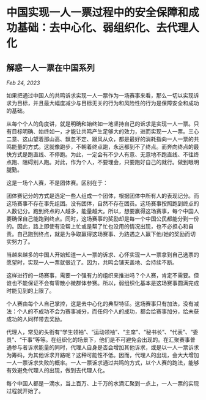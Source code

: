 # 中国实现一人一票过程中的安全保障和成功基础：去中心化、弱组织化、去代理人化
## 解惑一人一票在中国系列

*Feb 24, 2023*

如果把通过中国人的共鸣诉求实现一人一票作为一场赛事来看，那么一切以实现诉求为目标，并且最大幅度减少与目标无关的行为和风险性的行为是保障安全和成功的基础。

从每个个人的角度讲，就是明确和始终如一地坚持自己的诉求是实现一人一票。只有目标明确、始终如一，才能让共鸣产生足够大的效力，进而实现一人一票。三心二意、这山望着那山高、飘忽不定、跟风从众，都是最好的消耗指向一人一票的共鸣能量的方式。这就像跑步，不朝着终点跑，永远都到不了终点。而奔向终点的最快方式是跑直线、不停跑。为此，一定会有不少人有意、无意地不跑直线、不往终点跑、阻碍别人跑。对此，作为个人，不要理会，只要跑好自己的就行。做到眼明腿勤。

这是一场个人赛，不是团体赛。区别在于：

团体赛记分的方式是选定一些人组成一个团体，根据团体中所有人的表现记分。而这场赛事不存在事先组团。没有团体，自然不存在团员。这场赛事按照跑到终点的人数记分。跑到终点的人越多，能量越大。所以，想要赢得这场赛事，每个中国人要确保自己能跑到终点。同时，这场赛事的奖励却是每一个中国公民都能分到一份的。因此，路上即使有没帮上忙或是帮了忙也没用的情况出现，也不必担心和自责。自己跑到终点，就是为争取赢得这场赛事、为路遇之人赢下他/她的奖励而切实努力了。

当越来越多的中国人开始知道一人一票的诉求、心怀实现一人一票拿到自己选票的愿望时，实现一人一票就很近了。因为，共鸣会铺天盖地、会持续不断。

这样进行的一场赛事，需要一个强有力的组织来推进吗？个人赛，肯定不需要。但谁也不能保证不会有零散小微群体参赛。所以，弱组织化基本是这场赛事圆满完成时能见到的上限了。

个人赛由每个人自己掌控，这是去中心化的典型特征。这场赛事只有加法，没有减法：个人的不成功不会为赛事减分，而任何个人的成功，都会给赛事加分，给未获成功的人同样带去奖励。

代理人，常见的头衔有“学生领袖”、“运动领袖”、“主席”、“秘书长”、“代表”、“委员”、“干事”等等。在组织化的场景下，他们是不可避免会出现的。在汇聚赛事普通参与者诉求能量的同时，代理人自身是否会增加其他诉求，或是以一人一票诉求为筹码，为其他诉求开路呢？这种可能性不低。因而，代理人的出现，会大大增加一人一票诉求失败的概率。一人一票诉求通过共鸣的方式，以个人赛的跑法，能够有效避免代理人的出现，做到去代理人化。

每个中国人都是一滴水，当上百万、上千万的水滴汇聚到一点上，一人一票的实现过程就开始了。
